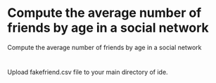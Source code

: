 # Compute the average number of friends by age in a social network
Compute the average number of friends by age in a social network
#
Upload fakefriend.csv file to your main directory of ide.
